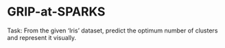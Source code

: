# GRIP-at-SPARKS
Task: From the given ‘Iris’ dataset, predict the optimum number of clusters and represent it visually.

